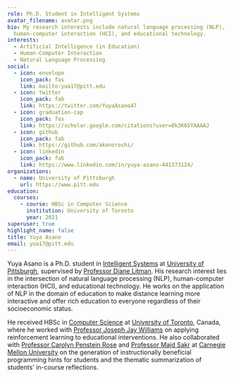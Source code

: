```yaml
---
role: Ph.D. Student in Intelligent Systems
avatar_filename: avatar.png
bio: My research interests include natural language processing (NLP),
  human-computer interaction (HCI), and educational technology.
interests:
  - Artificial Intelligence (in Education)
  - Human-Computer Interaction
  - Natural Language Processing
social:
  - icon: envelope
    icon_pack: fas
    link: mailto:yua17@pitt.edu
  - icon: twitter
    icon_pack: fab
    link: https://twitter.com/YuyaAsano47
  - icon: graduation-cap
    icon_pack: fas
    link: https://scholar.google.com/citations?user=0k3K65YAAAAJ
  - icon: github
    icon_pack: fab
    link: https://github.com/akonoroshi/
  - icon: linkedin
    icon_pack: fab
    link: https://www.linkedin.com/in/yuya-asano-441373124/
organizations:
  - name: University of Pittsburgh
    url: https://www.pitt.edu
education:
  courses:
    - course: HBSc in Computer Science
      institution: University of Toronto
      year: 2021
superuser: true
highlight_name: false
title: Yuya Asano
email: yua17@pitt.edu
---
```

Yuya Asano is a Ph.D. student in [Intelligent Systems](http://www.isp.pitt.edu/) at [University of Pittsburgh](https://www.pitt.edu/), supervised by [Professor Diane Litman](http://people.cs.pitt.edu/~litman/). His research interest lies in the intersection of natural language processing (NLP), human-computer interaction (HCI), and educational technology. He works on the application of NLP in the domain of education to make distance learning more interactive and offer rich education to everyone regardless of their socioeconomic status. 

He received HBSc in [Computer Science](https://web.cs.toronto.edu/) at [University of Toronto](https://www.utoronto.ca/), Canada, where he worked with [Professor Joseph Jay Williams](http://www.josephjaywilliams.com) on applying reinforcement learning to educational interventions. He also collaborated with [Professor Carolyn Penstein Rose](http://www.cs.cmu.edu/~cprose/) and [Professor Majd Sakr](http://www.cs.cmu.edu/~msakr/) at [Carnegie Mellon University](https://www.cmu.edu) on the generation of instructionally beneficial programming hints for students and the thematic summarization of students' in-course reflections.